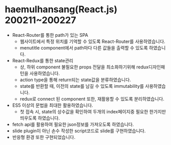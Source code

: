# haemulhansang(React.js) 200211~200227  
* React-Router를 통한 path가 있는 SPA  
  * 웹사이트에서 특정 위치를 기억할 수 있도록 React-Router를 사용하였습니다.  
  * menutitle component에서 path마다 다른 값들을 출력할 수 있도록 하였습니다.
* React-Redux를 통한 state관리  
  * 상, 하위 component 불필요한 props 전달을 최소화하기위해 redux디자인패턴을 사용하였습니다.  
  * action type을 통해 return되는 state값을 분류하였습니다.  
  * state를 반환할 때, 이전의 state를 남길 수 있도록 immutability를 사용하였습니다.  
  * redux로 connect 된 component 또한, 재활용할 수 있도록 분리하였습니다.  
* ES5 이상의 문법을 최대한 활용하였습니다.  
  * 첫 접속 시, state의 상수값을 확인하여 두개의 index페이지중 필요한 한가지만 띄우도록 하였습니다.  
* fetch api를 활용하여 필요한 json정보를 가져오도록 하였습니다.  
* slide plugin이 아닌 손수 작성한 script코드로 slide를 구현하였습니다.  
* 반응형 환경 또한 구현되었습니다.  